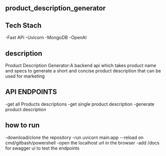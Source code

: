 ## product_description_generator

## Tech Stach

-Fast APi
-Uvicorn
-MongoDB
-OpenAI

## description

Product Description Generator:A backend api which takes product name and specs to generate a short and concise product description that can be used for marketing

## API ENDPOINTS

-get all Products descriptions
-get single product description
-generate product description


## how to run 
-download/clone the repository
-run uvicorn main:app --reload on cmd/gitbash/powershell
-open the localhost url in the browser
-add /docs for swagger ui to test the endpoints
